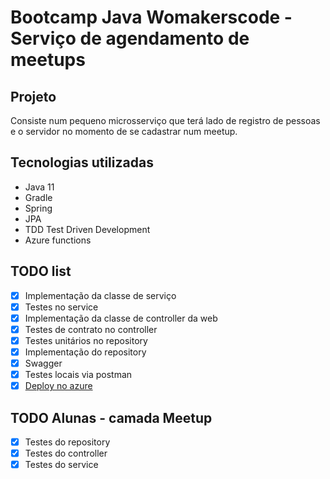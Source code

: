 # Bootcamp Java Womakerscode - Serviço de agendamento de meetups

## Projeto

Consiste num pequeno microsserviço que terá lado de registro de pessoas e o servidor no momento de se cadastrar num meetup.

## Tecnologias utilizadas

* Java 11
* Gradle
* Spring
* JPA
* TDD Test Driven Development
* Azure functions

## TODO list

- [x] Implementação da classe de serviço
- [x] Testes no service
- [x] Implementação da classe de controller da web
- [x] Testes de contrato no controller
- [x] Testes unitários no repository
- [x] Implementação do repository
- [x] Swagger
- [x] Testes locais via postman
- [x] [Deploy no azure](https://agendamento-de-meetups.azurewebsites.net/swagger-ui/#/)

## TODO Alunas - camada Meetup

- [x] Testes do repository
- [x] Testes do controller
- [x] Testes do service
